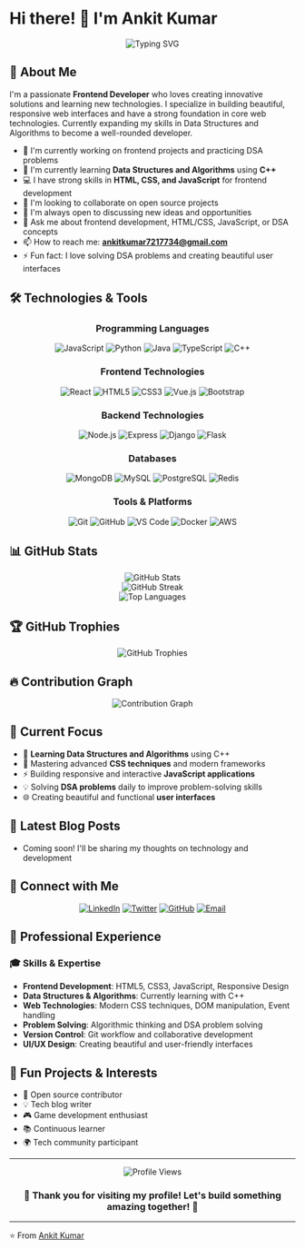 # Hi there! 👋 I'm Ankit Kumar

<div align="center">
  <img src="https://readme-typing-svg.herokuapp.com?font=Fira+Code&pause=1000&color=2196F3&center=true&vCenter=true&width=435&lines=Frontend+Developer;Learning+DSA+with+C%2B%2B;HTML+CSS+JavaScript+Expert;Problem+Solver;Always+Learning+New+Technologies" alt="Typing SVG" />
</div>

## 🚀 About Me

I'm a passionate **Frontend Developer** who loves creating innovative solutions and learning new technologies. I specialize in building beautiful, responsive web interfaces and have a strong foundation in core web technologies. Currently expanding my skills in Data Structures and Algorithms to become a well-rounded developer.

- 🔭 I'm currently working on frontend projects and practicing DSA problems
- 🌱 I'm currently learning **Data Structures and Algorithms** using **C++**
- 💻 I have strong skills in **HTML, CSS, and JavaScript** for frontend development
- 👯 I'm looking to collaborate on open source projects
- 🤔 I'm always open to discussing new ideas and opportunities
- 💬 Ask me about frontend development, HTML/CSS, JavaScript, or DSA concepts
- 📫 How to reach me: **ankitkumar7217734@gmail.com**
- ⚡ Fun fact: I love solving DSA problems and creating beautiful user interfaces

## 🛠️ Technologies & Tools

<div align="center">

### Programming Languages
![JavaScript](https://img.shields.io/badge/-JavaScript-F7DF1E?style=flat-square&logo=javascript&logoColor=black)
![Python](https://img.shields.io/badge/-Python-3776AB?style=flat-square&logo=python&logoColor=white)
![Java](https://img.shields.io/badge/-Java-007396?style=flat-square&logo=java&logoColor=white)
![TypeScript](https://img.shields.io/badge/-TypeScript-3178C6?style=flat-square&logo=typescript&logoColor=white)
![C++](https://img.shields.io/badge/-C++-00599C?style=flat-square&logo=c%2B%2B&logoColor=white)

### Frontend Technologies
![React](https://img.shields.io/badge/-React-61DAFB?style=flat-square&logo=react&logoColor=black)
![HTML5](https://img.shields.io/badge/-HTML5-E34F26?style=flat-square&logo=html5&logoColor=white)
![CSS3](https://img.shields.io/badge/-CSS3-1572B6?style=flat-square&logo=css3&logoColor=white)
![Vue.js](https://img.shields.io/badge/-Vue.js-4FC08D?style=flat-square&logo=vue.js&logoColor=white)
![Bootstrap](https://img.shields.io/badge/-Bootstrap-7952B3?style=flat-square&logo=bootstrap&logoColor=white)

### Backend Technologies
![Node.js](https://img.shields.io/badge/-Node.js-339933?style=flat-square&logo=node.js&logoColor=white)
![Express](https://img.shields.io/badge/-Express-000000?style=flat-square&logo=express&logoColor=white)
![Django](https://img.shields.io/badge/-Django-092E20?style=flat-square&logo=django&logoColor=white)
![Flask](https://img.shields.io/badge/-Flask-000000?style=flat-square&logo=flask&logoColor=white)

### Databases
![MongoDB](https://img.shields.io/badge/-MongoDB-47A248?style=flat-square&logo=mongodb&logoColor=white)
![MySQL](https://img.shields.io/badge/-MySQL-4479A1?style=flat-square&logo=mysql&logoColor=white)
![PostgreSQL](https://img.shields.io/badge/-PostgreSQL-336791?style=flat-square&logo=postgresql&logoColor=white)
![Redis](https://img.shields.io/badge/-Redis-DC382D?style=flat-square&logo=redis&logoColor=white)

### Tools & Platforms
![Git](https://img.shields.io/badge/-Git-F05032?style=flat-square&logo=git&logoColor=white)
![GitHub](https://img.shields.io/badge/-GitHub-181717?style=flat-square&logo=github&logoColor=white)
![VS Code](https://img.shields.io/badge/-VS%20Code-007ACC?style=flat-square&logo=visual-studio-code&logoColor=white)
![Docker](https://img.shields.io/badge/-Docker-2496ED?style=flat-square&logo=docker&logoColor=white)
![AWS](https://img.shields.io/badge/-AWS-232F3E?style=flat-square&logo=amazon-aws&logoColor=white)

</div>

## 📊 GitHub Stats

<div align="center">
  <img src="https://github-readme-stats.vercel.app/api?username=Ankitkumar7217734&show_icons=true&theme=radical&hide_border=true" alt="GitHub Stats" />
</div>

<div align="center">
  <img src="https://github-readme-streak-stats.herokuapp.com/?user=Ankitkumar7217734&theme=radical&hide_border=true" alt="GitHub Streak" />
</div>

<div align="center">
  <img src="https://github-readme-stats.vercel.app/api/top-langs/?username=Ankitkumar7217734&layout=compact&theme=radical&hide_border=true" alt="Top Languages" />
</div>

## 🏆 GitHub Trophies

<div align="center">
  <img src="https://github-profile-trophy.vercel.app/?username=Ankitkumar7217734&theme=radical&no-frame=true&no-bg=true&margin-w=4" alt="GitHub Trophies" />
</div>

## 🔥 Contribution Graph

<div align="center">
  <img src="https://github-readme-activity-graph.vercel.app/graph?username=Ankitkumar7217734&theme=react-dark&bg_color=20232a&hide_border=true" alt="Contribution Graph" />
</div>

## 🎯 Current Focus

- 🧠 **Learning Data Structures and Algorithms** using C++
- 🎨 Mastering advanced **CSS techniques** and modern frameworks
- ⚡ Building responsive and interactive **JavaScript applications**
- 💡 Solving **DSA problems** daily to improve problem-solving skills
- 🌐 Creating beautiful and functional **user interfaces**

## 📝 Latest Blog Posts

<!-- BLOG-POST-LIST:START -->
- Coming soon! I'll be sharing my thoughts on technology and development
<!-- BLOG-POST-LIST:END -->

## 🤝 Connect with Me

<div align="center">

[![LinkedIn](https://img.shields.io/badge/-LinkedIn-0077B5?style=for-the-badge&logo=linkedin&logoColor=white)](https://linkedin.com/in/ankitkumar7217734)
[![Twitter](https://img.shields.io/badge/-Twitter-1DA1F2?style=for-the-badge&logo=twitter&logoColor=white)](https://twitter.com/ankitkumar7217734)
[![GitHub](https://img.shields.io/badge/-GitHub-181717?style=for-the-badge&logo=github&logoColor=white)](https://github.com/Ankitkumar7217734)
[![Email](https://img.shields.io/badge/-Email-D14836?style=for-the-badge&logo=gmail&logoColor=white)](mailto:ankitkumar7217734@gmail.com)

</div>

## 💼 Professional Experience

### 🎓 Skills & Expertise
- **Frontend Development**: HTML5, CSS3, JavaScript, Responsive Design
- **Data Structures & Algorithms**: Currently learning with C++
- **Web Technologies**: Modern CSS techniques, DOM manipulation, Event handling
- **Problem Solving**: Algorithmic thinking and DSA problem solving
- **Version Control**: Git workflow and collaborative development
- **UI/UX Design**: Creating beautiful and user-friendly interfaces

## 🎨 Fun Projects & Interests

- 🌟 Open source contributor
- 💡 Tech blog writer
- 🎮 Game development enthusiast
- 📚 Continuous learner
- 🌍 Tech community participant

---

<div align="center">
  <img src="https://komarev.com/ghpvc/?username=Ankitkumar7217734&label=Profile%20views&color=0e75b6&style=flat" alt="Profile Views" />
</div>

<div align="center">
  <h3>💖 Thank you for visiting my profile! Let's build something amazing together! 💖</h3>
</div>

---

⭐️ From [Ankit Kumar](https://github.com/Ankitkumar7217734)
